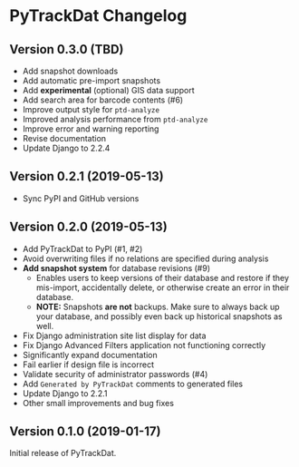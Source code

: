 # PyTrackDat Changelog

## Version 0.3.0 (TBD)

 * Add snapshot downloads
 * Add automatic pre-import snapshots
 * Add **experimental** (optional) GIS data support
 * Add search area for barcode contents (#6)
 * Improve output style for `ptd-analyze`
 * Improved analysis performance from `ptd-analyze`
 * Improve error and warning reporting
 * Revise documentation
 * Update Django to 2.2.4

## Version 0.2.1 (2019-05-13)

 * Sync PyPI and GitHub versions

## Version 0.2.0 (2019-05-13)

 * Add PyTrackDat to PyPI (#1, #2)
 * Avoid overwriting files if no relations are specified during analysis
 * **Add snapshot system** for database revisions (#9)
   * Enables users to keep versions of their database and restore if they
     mis-import, accidentally delete, or otherwise create an error in their
     database.
   * **NOTE:** Snapshots **are not** backups. Make sure to always back up your
     database, and possibly even back up historical snapshots as well.
 * Fix Django administration site list display for data
 * Fix Django Advanced Filters application not functioning correctly
 * Significantly expand documentation
 * Fail earlier if design file is incorrect
 * Validate security of administrator passwords (#4)
 * Add `Generated by PyTrackDat` comments to generated files
 * Update Django to 2.2.1
 * Other small improvements and bug fixes

## Version 0.1.0 (2019-01-17)

Initial release of PyTrackDat.
